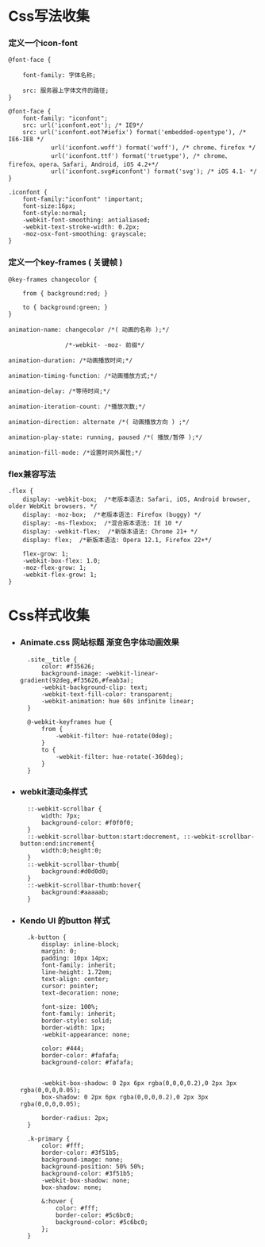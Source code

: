 # Css写法收集
### 定义一个icon-font

    @font-face {

        font-family: 字体名称;

        src: 服务器上字体文件的路径;
    }

    @font-face {
        font-family: "iconfont";
        src: url('iconfont.eot'); /* IE9*/
        src: url('iconfont.eot?#iefix') format('embedded-opentype'), /* IE6-IE8 */
                url('iconfont.woff') format('woff'), /* chrome、firefox */
                url('iconfont.ttf') format('truetype'), /* chrome、firefox、opera、Safari, Android, iOS 4.2+*/
                url('iconfont.svg#iconfont') format('svg'); /* iOS 4.1- */
    }

    .iconfont {
        font-family:"iconfont" !important;
        font-size:16px;
        font-style:normal;
        -webkit-font-smoothing: antialiased;
        -webkit-text-stroke-width: 0.2px;
        -moz-osx-font-smoothing: grayscale;
    }


### 定义一个key-frames ( 关键帧 )

    @key-frames changecolor {

        from { background:red; }

        to { background:green; }
    }

    animation-name: changecolor /*( 动画的名称 );*/

                    /*-webkit- -moz- 前缀*/

    animation-duration: /*动画播放时间;*/

    animation-timing-function: /*动画播放方式;*/

    animation-delay: /*等待时间;*/

    animation-iteration-count: /*播放次数;*/

    animation-direction: alternate /*( 动画播放方向 ) ;*/

    animation-play-state: running, paused /*( 播放/暂停 );*/

    animation-fill-mode: /*设置时间外属性;*/

### flex兼容写法
    .flex {
        display: -webkit-box;  /*老版本语法: Safari, iOS, Android browser, older WebKit browsers. */
        display: -moz-box;  /*老版本语法: Firefox (buggy) */
        display: -ms-flexbox;  /*混合版本语法: IE 10 */
        display: -webkit-flex;  /*新版本语法: Chrome 21+ */
        display: flex;  /*新版本语法: Opera 12.1, Firefox 22+*/

        flex-grow: 1;
        -webkit-box-flex: 1.0;
        -moz-flex-grow: 1;
        -webkit-flex-grow: 1;
    }


# Css样式收集
* ### Animate.css 网站标题 渐变色字体动画效果
        .site__title {
            color: #f35626;
            background-image: -webkit-linear-gradient(92deg,#f35626,#feab3a);
            -webkit-background-clip: text;
            -webkit-text-fill-color: transparent;
            -webkit-animation: hue 60s infinite linear;
        }

        @-webkit-keyframes hue {
            from {
                -webkit-filter: hue-rotate(0deg);
            }
            to {
                -webkit-filter: hue-rotate(-360deg);
            }
        }


* ### webkit滚动条样式
        ::-webkit-scrollbar {
            width: 7px;
            background-color: #f0f0f0;
        }
        ::-webkit-scrollbar-button:start:decrement, ::-webkit-scrollbar-button:end:increment{
            width:0;height:0; 
        }   
        ::-webkit-scrollbar-thumb{
            background:#d0d0d0;
        }  
        ::-webkit-scrollbar-thumb:hover{
            background:#aaaaab;
        }


* ### Kendo UI 的button 样式
        .k-button {
            display: inline-block;
            margin: 0;
            padding: 10px 14px;
            font-family: inherit;
            line-height: 1.72em;
            text-align: center;
            cursor: pointer;
            text-decoration: none;

            font-size: 100%;
            font-family: inherit;
            border-style: solid;
            border-width: 1px;
            -webkit-appearance: none;

            color: #444;
            border-color: #fafafa;
            background-color: #fafafa;


            -webkit-box-shadow: 0 2px 6px rgba(0,0,0,0.2),0 2px 3px rgba(0,0,0,0.05);
            box-shadow: 0 2px 6px rgba(0,0,0,0.2),0 2px 3px rgba(0,0,0,0.05);

            border-radius: 2px;
        }

        .k-primary {
            color: #fff;
            border-color: #3f51b5;
            background-image: none;
            background-position: 50% 50%;
            background-color: #3f51b5;
            -webkit-box-shadow: none;
            box-shadow: none;

            &:hover {
                color: #fff;
                border-color: #5c6bc0;
                background-color: #5c6bc0;
            };
        }
